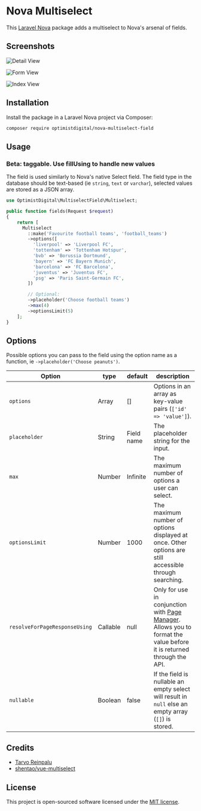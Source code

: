 # Nova Multiselect

This [Laravel Nova](https://nova.laravel.com) package adds a multiselect to Nova's arsenal of fields.

## Screenshots

![Detail View](docs/detail.png)

![Form View](docs/form.png)

![Index View](docs/index.png)

## Installation

Install the package in a Laravel Nova project via Composer:

```bash
composer require optimistdigital/nova-multiselect-field
```

## Usage

### Beta: taggable. Use fillUsing to handle new values

The field is used similarly to Nova's native Select field. The field type in the database should be text-based (ie `string`, `text` or `varchar`), selected values are stored as a JSON array.

```php
use OptimistDigital\MultiselectField\Multiselect;

public function fields(Request $request)
{
    return [
      Multiselect
        ::make('Favourite football teams', 'football_teams')
        ->options([
          'liverpool' => 'Liverpool FC',
          'tottenham' => 'Tottenham Hotspur',
          'bvb' => 'Borussia Dortmund',
          'bayern' => 'FC Bayern Munich',
          'barcelona' => 'FC Barcelona',
          'juventus' => 'Juventus FC',
          'psg' => 'Paris Saint-Germain FC',
        ])

        // Optional:
        ->placeholder('Choose football teams')
        ->max(4)
        ->optionsLimit(5)
    ];
}
```

## Options

Possible options you can pass to the field using the option name as a function, ie `->placeholder('Choose peanuts')`.

| Option                        | type     | default    | description                                                                                                                                                                  |
| ----------------------------- | -------- | ---------- | ---------------------------------------------------------------------------------------------------------------------------------------------------------------------------- |
| `options`                     | Array    | []         | Options in an array as key-value pairs (`['id' => 'value']`).                                                                                                                |
| `placeholder`                 | String   | Field name | The placeholder string for the input.                                                                                                                                        |
| `max`                         | Number   | Infinite   | The maximum number of options a user can select.                                                                                                                             |
| `optionsLimit`                | Number   | 1000       | The maximum number of options displayed at once. Other options are still accessible through searching.                                                                       |
| `resolveForPageResponseUsing` | Callable | null       | Only for use in conjunction with [Page Manager](https://github.com/optimistdigital/nova-page-manager). Allows you to format the value before it is returned through the API. |
| `nullable`                    | Boolean  | false      | If the field is nullable an empty select will result in `null` else an empty array (`[]`) is stored.                                                                         |

## Credits

- [Tarvo Reinpalu](https://github.com/Tarpsvo)
- [shentao/vue-multiselect](https://vue-multiselect.js.org)

## License

This project is open-sourced software licensed under the [MIT license](LICENSE.md).
